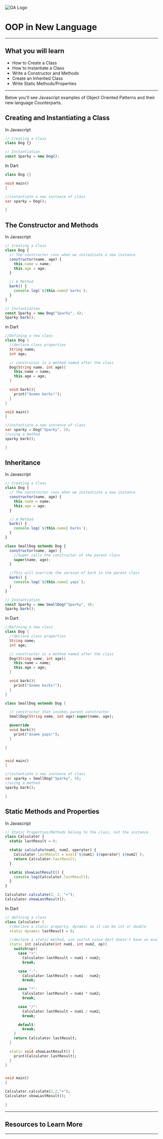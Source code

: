 ![GA Logo](https://upload.wikimedia.org/wikipedia/en/thumb/f/f4/General_Assembly_logo.svg/1280px-General_Assembly_logo.svg.png)

# OOP in New Language

---

## What you will learn

- How to Create a Class
- How to Instantiate a Class
- Write a Constructor and Methods
- Create an Inherited Class
- Write Static Methods/Properties

---

Below you'll see Javascript examples of Object Oriented Patterns and their new language Counterparts.

## Creating and Instantiating a Class

In Javascript

```js
// Creating a Class
class Dog {}

// Instantiation
const Sparky = new Dog();
```

In Dart

```dart
class Dog {}

void main()
{

//instantiate a new instance of class
var sparky = Dog();

}
```

## The Constructor and Methods

In Javascript

```js
// Creating a Class
class Dog {
  // The constructor runs when we instantiate a new instance
  constructor(name, age) {
    this.name = name;
    this.age = age;
  }

  // A Method
  bark() {
    console.log(`${this.name} barks`);
  }
}

// Instantiation
const Sparky = new Dog("Sparky", 4);
Sparky.bark();
```

in Dart

```dart
//Defining a new class
class Dog {
  //declare class properties
  String name;
  int age;

  // constructor is a method named after the class
  Dog(String name, int age){
    this.name = name;
    this.age = age;
  }

  void bark(){
    print("$name barks!");
  }
}

void main()
{

//instantiate a new instance of class
var sparky = Dog("Sparky", 5);
//using a method
sparky.bark();

}
```

## Inheritance

In Javascript

```js
// Creating a Class
class Dog {
  // The constructor runs when we instantiate a new instance
  constructor(name, age) {
    this.name = name;
    this.age = age;
  }

  // A Method
  bark() {
    console.log(`${this.name} barks`);
  }
}

class SmallDog extends Dog {
  constructor(name, age) {
    //Super calls the constructor of the parent class
    super(name, age);
  }

  //This will override the version of bark in the parent class
  bark() {
    console.log(`${this.name} yaps`);
  }
}

// Instantiation
const Sparky = new SmallDog("Sparky", 4);
Sparky.bark();
```

in Dart

```dart
//Defining a new class
class Dog {
  //declare class properties
  String name;
  int age;

  // constructor is a method named after the class
  Dog(String name, int age){
    this.name = name;
    this.age = age;
  }

  void bark(){
    print("$name barks!");
  }
}

class SmallDog extends Dog {

  // constructor that invokes parent constructor
  SmallDog(String name, int age):super(name, age);

  @override
  void bark(){
    print("$name yaps!");
  }

}


void main()
{

//instantiate a new instance of class
var sparky = SmallDog("Sparky", 5);
//using a method
sparky.bark();

}
```

## Static Methods and Properties

In Javascript

```js
// Static Properties/Methods belong to the class, not the instance
class Calculator {
  static lastResult = 0;

  static calculate(num1, num2, operator) {
    Calculator.lastResult = eval(`${num1} ${operator} ${num2}`);
    return Calculator.lastResult;
  }

  static showLastResult() {
    console.log(Calculator.lastResult);
  }
}

Calculator.calculate(2, 2, "+");
Calculator.showLastResult();
```

In Dart

```dart
// defining a class
class Calculator {
  //declare a static property, dynamic so it can be int or double
  static dynamic lastResult = 0;

  //declare a static method, use switch since dart doesn't have an eval function
  static int calculate(int num1, int num2, op){
    switch(op){
      case "+":
        Calculator.lastResult = num1 + num2;
        break;

      case "-":
        Calculator.lastResult = num1 - num2;
        break;

      case "*":
        Calculator.lastResult = num1 * num2;
        break;

      case "/":
        Calculator.lastResult = num1 / num2;
        break;

      default:
        break;
    }
    return Calculator.lastResult;
  }

  static void showLastResult() {
    print(Calculator.lastResult);
  }
}


void main()
{

Calculator.calculate(2,2,"+");
Calculator.showLastResult();

}
```

---

## Resources to Learn More

---
